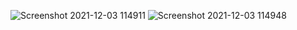 

![Screenshot 2021-12-03 114911](https://user-images.githubusercontent.com/47670994/144555268-da131e8d-9473-4342-b072-2decf72ff91a.png)
![Screenshot 2021-12-03 114948](https://user-images.githubusercontent.com/47670994/144555270-56273614-f3ac-4659-b4d1-85ec3eb937de.png)
